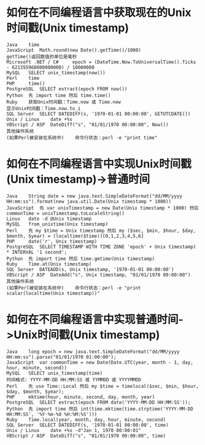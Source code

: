 # 如何在不同编程语言中获取现在的Unix时间戳(Unix timestamp)

    Java    time
    JavaScript  Math.round(new Date().getTime()/1000)
    getTime()返回数值的单位是毫秒
    Microsoft .NET / C#     epoch = (DateTime.Now.ToUniversalTime().Ticks - 621355968000000000) / 10000000
    MySQL   SELECT unix_timestamp(now())
    Perl    time
    PHP     time()
    PostgreSQL  SELECT extract(epoch FROM now())
    Python  先 import time 然后 time.time()
    Ruby    获取Unix时间戳：Time.now 或 Time.new
    显示Unix时间戳：Time.now.to_i
    SQL Server  SELECT DATEDIFF(s, '1970-01-01 00:00:00', GETUTCDATE())
    Unix / Linux    date +%s
    VBScript / ASP  DateDiff("s", "01/01/1970 00:00:00", Now())
    其他操作系统
    (如果Perl被安装在系统中)    命令行状态：perl -e "print time"
# 如何在不同编程语言中实现Unix时间戳(Unix timestamp)->普通时间

    Java    String date = new java.text.SimpleDateFormat("dd/MM/yyyy HH:mm:ss").format(new java.util.Date(Unix timestamp * 1000))
    JavaScript  先 var unixTimestamp = new Date(Unix timestamp * 1000) 然后 commonTime = unixTimestamp.toLocaleString()
    Linux   date -d @Unix timestamp
    MySQL   from_unixtime(Unix timestamp)
    Perl    先 my $time = Unix timestamp 然后 my ($sec, $min, $hour, $day, $month, $year) = (localtime($time))[0,1,2,3,4,5,6]
    PHP     date('r', Unix timestamp)
    PostgreSQL  SELECT TIMESTAMP WITH TIME ZONE 'epoch' + Unix timestamp) * INTERVAL '1 second';
    Python  先 import time 然后 time.gmtime(Unix timestamp)
    Ruby    Time.at(Unix timestamp)
    SQL Server  DATEADD(s, Unix timestamp, '1970-01-01 00:00:00')
    VBScript / ASP  DateAdd("s", Unix timestamp, "01/01/1970 00:00:00")
    其他操作系统
    (如果Perl被安装在系统中)    命令行状态：perl -e "print scalar(localtime(Unix timestamp))"
# 如何在不同编程语言中实现普通时间->Unix时间戳(Unix timestamp)

    Java    long epoch = new java.text.SimpleDateFormat("dd/MM/yyyy HH:mm:ss").parse("01/01/1970 01:00:00");
    JavaScript  var commonTime = new Date(Date.UTC(year, month - 1, day, hour, minute, second))
    MySQL   SELECT unix_timestamp(time)
    时间格式: YYYY-MM-DD HH:MM:SS 或 YYMMDD 或 YYYYMMDD
    Perl    先 use Time::Local 然后 my $time = timelocal($sec, $min, $hour, $day, $month, $year);
    PHP     mktime(hour, minute, second, day, month, year)
    PostgreSQL  SELECT extract(epoch FROM date('YYYY-MM-DD HH:MM:SS'));
    Python  先 import time 然后 int(time.mktime(time.strptime('YYYY-MM-DD HH:MM:SS', '%Y-%m-%d %H:%M:%S')))
    Ruby    Time.local(year, month, day, hour, minute, second)
    SQL Server  SELECT DATEDIFF(s, '1970-01-01 00:00:00', time)
    Unix / Linux    date +%s -d"Jan 1, 1970 00:00:01"
    VBScript / ASP  DateDiff("s", "01/01/1970 00:00:00", time)
